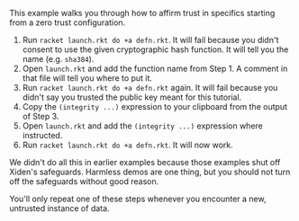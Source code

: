 This example walks you through how to affirm trust in specifics
starting from a zero trust configuration.

1. Run `racket launch.rkt do +a defn.rkt`. It will fail because you didn't consent to use the given cryptographic hash function. It will tell you the name (e.g. `sha384`).
2. Open `launch.rkt` and add the function name from Step 1. A comment in that file will tell you where to put it.
3. Run `racket launch.rkt do +a defn.rkt` again. It will fail because you didn't say you trusted the public key meant for this tutorial.
4. Copy the `(integrity ...)` expression to your clipboard from the output of Step 3.
5. Open `launch.rkt` and add the `(integrity ...)` expression where instructed.
6. Run `racket launch.rkt do +a defn.rkt`. It will now work.

We didn't do all this in earlier examples because those examples shut
off Xiden's safeguards. Harmless demos are one thing, but you should
not turn off the safeguards without good reason.

You'll only repeat one of these steps whenever you encounter a new,
untrusted instance of data.
